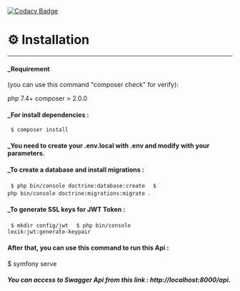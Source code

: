 
[![Codacy Badge](https://app.codacy.com/project/badge/Grade/c3f9542c3d8942d5adeb554cf29eeee6)](https://www.codacy.com/gh/VinzOo93/P7BilmoApi/dashboard?utm_source=github.com&amp;utm_medium=referral&amp;utm_content=VinzOo93/P7BilmoApi&amp;utm_campaign=Badge_Grade)
# ⚙️ Installation
____________________
#### _Requirement 
(you can use this command "composer check" for verify):

php 7.4+
composer > 2.0.0

#### _For install dependencies :

<code> $ composer install </code>

#### _You need to create your .env.local with .env and modify with your parameters.

#### _To create a database and install migrations :

<code> $ php bin/console doctrine:database:create </code>
<code> $ php bin/console doctrine:migrations:migrate </code>.

#### _To generate SSL keys for JWT Token :

<code> $ mkdir config/jwt </code>
<code> $ php bin/console lexik:jwt:generate-keypair </code>

#### After that, you can use this command to run this Api :

$ symfony serve

##### You can access to Swagger Api from this link : http://localhost:8000/api.